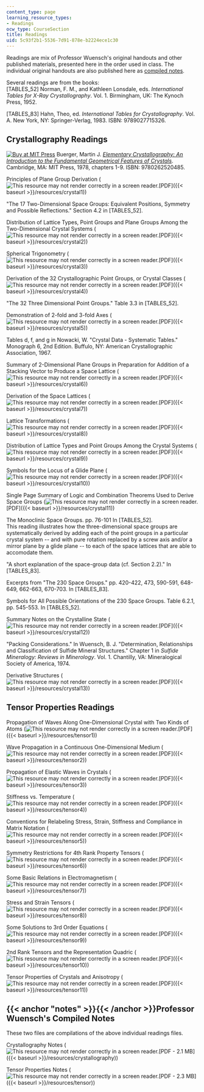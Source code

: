 ```yaml
---
content_type: page
learning_resource_types:
- Readings
ocw_type: CourseSection
title: Readings
uid: 5c93f2b1-5536-7d91-878e-b2224ece1c30
---
```


Readings are mix of Professor Wuensch's original handouts and other published materials, presented here in the order used in class. The individual original handouts are also published here as [compiled notes](#notes).

Several readings are from the books:  
\[TABLES\_52\] Norman, F. M., and Kathleen Lonsdale, eds. _International Tables for X-Ray Crystallography_. Vol. 1. Birmingham, UK: The Kynoch Press, 1952.

\[TABLES\_83\] Hahn, Theo, ed. _International Tables for Crystallography_. Vol. A. New York, NY: Springer-Verlag, 1983. ISBN: 9789027715326.

Crystallography Readings
------------------------

[![Buy at MIT Press](/images/mp_logo.gif)](https://mitpress.mit.edu/9780262520485) Buerger, Martin J. [_Elementary Crystallography: An Introduction to the Fundamental Geometrical Features of Crystals_](https://mitpress.mit.edu/9780262520485). Cambridge, MA: MIT Press, 1978, chapters 1-9. ISBN: 9780262520485.

Principles of Plane Group Derivation (![This resource may not render correctly in a screen reader.](/images/inacessible.gif)[PDF]({{< baseurl >}}/resources/crystal1))

"The 17 Two-Dimensional Space Groups: Equivalent Positions, Symmetry and Possible Reflections." Section 4.2 in \[TABLES\_52\].

Distribution of Lattice Types, Point Groups and Plane Groups Among the Two-Dimensional Crystal Systems (![This resource may not render correctly in a screen reader.](/images/inacessible.gif)[PDF]({{< baseurl >}}/resources/crystal2))

Spherical Trigonometry (![This resource may not render correctly in a screen reader.](/images/inacessible.gif)[PDF]({{< baseurl >}}/resources/crystal3))

Derivation of the 32 Crystallographic Point Groups, or Crystal Classes (![This resource may not render correctly in a screen reader.](/images/inacessible.gif)[PDF]({{< baseurl >}}/resources/crystal4))

"The 32 Three Dimensional Point Groups." Table 3.3 in \[TABLES\_52\].

Demonstration of 2-fold and 3-fold Axes (![This resource may not render correctly in a screen reader.](/images/inacessible.gif)[PDF]({{< baseurl >}}/resources/crystal5))

Tables d, f, and g in Nowacki, W. "Crystal Data - Systematic Tables." Monograph 6, 2nd Edition. Buffulo, NY: American Crystallographic Association, 1967.

Summary of 2-Dimensional Plane Groups in Preparation for Addition of a Stacking Vector to Produce a Space Lattice (![This resource may not render correctly in a screen reader.](/images/inacessible.gif)[PDF]({{< baseurl >}}/resources/crystal6))

Derivation of the Space Lattices (![This resource may not render correctly in a screen reader.](/images/inacessible.gif)[PDF]({{< baseurl >}}/resources/crystal7))

Lattice Transformations (![This resource may not render correctly in a screen reader.](/images/inacessible.gif)[PDF]({{< baseurl >}}/resources/crystal8))

Distribution of Lattice Types and Point Groups Among the Crystal Systems (![This resource may not render correctly in a screen reader.](/images/inacessible.gif)[PDF]({{< baseurl >}}/resources/crystal9))

Symbols for the Locus of a Glide Plane (![This resource may not render correctly in a screen reader.](/images/inacessible.gif)[PDF]({{< baseurl >}}/resources/crystal10))

Single Page Summary of Logic and Combination Theorems Used to Derive Space Groups (![This resource may not render correctly in a screen reader.](/images/inacessible.gif)[PDF]({{< baseurl >}}/resources/crystal11))

The Monoclinic Space Groups. pp. 76-101 In \[TABLES\_52\].  
This reading illustrates how the three-dimensional space groups are systematically derived by adding each of the point groups in a particular crystal system -- and with pure rotation replaced by a screw axis and/or a mirror plane by a glide plane -- to each of the space lattices that are able to accomodate them.

"A short explanation of the space-group data (cf. Section 2.2)." In \[TABLES\_83\].

Excerpts from "The 230 Space Groups." pp. 420-422, 473, 590-591, 648-649, 662-663, 670-703. In \[TABLES\_83\].

Symbols for All Possible Orientations of the 230 Space Groups. Table 6.2.1, pp. 545-553. In \[TABLES\_52\].

Summary Notes on the Crystalline State (![This resource may not render correctly in a screen reader.](/images/inacessible.gif)[PDF]({{< baseurl >}}/resources/crystal12))

"Packing Considerations." In Wuensch, B. J. "Determination, Relationships and Classification of Sulfide Mineral Structures." Chapter 1 in _Sulfide Mineralogy: Reviews in Minerology_. Vol. 1. Chantilly, VA: Mineralogical Society of America, 1974.

Derivative Structures (![This resource may not render correctly in a screen reader.](/images/inacessible.gif)[PDF]({{< baseurl >}}/resources/crystal13))

Tensor Properties Readings
--------------------------

Propagation of Waves Along One-Dimensional Crystal with Two Kinds of Atoms (![This resource may not render correctly in a screen reader.](/images/inacessible.gif)[PDF]({{< baseurl >}}/resources/tensor1))

Wave Propagation in a Continuous One-Dimensional Medium (![This resource may not render correctly in a screen reader.](/images/inacessible.gif)[PDF]({{< baseurl >}}/resources/tensor2))

Propagation of Elastic Waves in Crystals (![This resource may not render correctly in a screen reader.](/images/inacessible.gif)[PDF]({{< baseurl >}}/resources/tensor3))

Stiffness vs. Temperature (![This resource may not render correctly in a screen reader.](/images/inacessible.gif)[PDF]({{< baseurl >}}/resources/tensor4))

Conventions for Relabeling Stress, Strain, Stiffness and Compliance in Matrix Notation (![This resource may not render correctly in a screen reader.](/images/inacessible.gif)[PDF]({{< baseurl >}}/resources/tensor5))

Symmetry Restrictions for 4th Rank Property Tensors (![This resource may not render correctly in a screen reader.](/images/inacessible.gif)[PDF]({{< baseurl >}}/resources/tensor6))

Some Basic Relations in Electromagnetism (![This resource may not render correctly in a screen reader.](/images/inacessible.gif)[PDF]({{< baseurl >}}/resources/tensor7))

Stress and Strain Tensors (![This resource may not render correctly in a screen reader.](/images/inacessible.gif)[PDF]({{< baseurl >}}/resources/tensor8))

Some Solutions to 3rd Order Equations (![This resource may not render correctly in a screen reader.](/images/inacessible.gif)[PDF]({{< baseurl >}}/resources/tensor9))

2nd Rank Tensors and the Representation Quadric (![This resource may not render correctly in a screen reader.](/images/inacessible.gif)[PDF]({{< baseurl >}}/resources/tensor10))

Tensor Properties of Crystals and Anisotropy (![This resource may not render correctly in a screen reader.](/images/inacessible.gif)[PDF]({{< baseurl >}}/resources/tensor11))

{{< anchor "notes" >}}{{< /anchor >}}Professor Wuensch's Compiled Notes
-----------------------------------------------------------------------

These two files are compilations of the above individual readings files.

Crystallography Notes (![This resource may not render correctly in a screen reader.](/images/inacessible.gif)[PDF - 2.1 MB]({{< baseurl >}}/resources/crystallography))

Tensor Properties Notes (![This resource may not render correctly in a screen reader.](/images/inacessible.gif)[PDF - 2.3 MB]({{< baseurl >}}/resources/tensor))